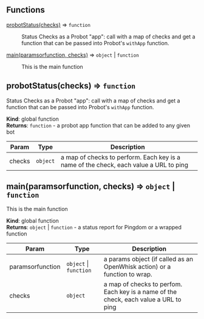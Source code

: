 ## Functions

<dl>
<dt><a href="#probotStatus">probotStatus(checks)</a> ⇒ <code>function</code></dt>
<dd><p>Status Checks as a Probot &quot;app&quot;: call with a map of checks
and get a function that can be passed into Probot&#39;s <code>withApp</code>
function.</p>
</dd>
<dt><a href="#main">main(paramsorfunction, checks)</a> ⇒ <code>object</code> | <code>function</code></dt>
<dd><p>This is the main function</p>
</dd>
</dl>

<a name="probotStatus"></a>

## probotStatus(checks) ⇒ <code>function</code>
Status Checks as a Probot "app": call with a map of checks
and get a function that can be passed into Probot's `withApp`
function.

**Kind**: global function  
**Returns**: <code>function</code> - a probot app function that can be added to any given bot  

| Param | Type | Description |
| --- | --- | --- |
| checks | <code>object</code> | a map of checks to perform. Each key is a name of the check, each value a URL to ping |

<a name="main"></a>

## main(paramsorfunction, checks) ⇒ <code>object</code> \| <code>function</code>
This is the main function

**Kind**: global function  
**Returns**: <code>object</code> \| <code>function</code> - a status report for Pingdom or a wrapped function  

| Param | Type | Description |
| --- | --- | --- |
| paramsorfunction | <code>object</code> \| <code>function</code> | a params object (if called as an OpenWhisk action) or a function to wrap. |
| checks | <code>object</code> | a map of checks to perfom. Each key is a name of the check, each value a URL to ping |

